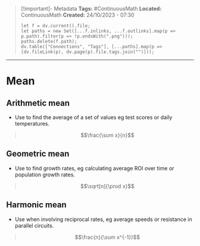 > [!important]- Metadata
> **Tags:** #ContinuousMath 
> **Located:** ContinuousMath
> **Created:** 24/10/2023 - 07:30
> ```dataviewjs
> let f = dv.current().file;
> let paths = new Set([...f.inlinks, ...f.outlinks].map(p => p.path).filter(p => !p.endsWith(".png")));
> paths.delete(f.path);
> dv.table(["Connections", "Tags"], [...paths].map(p => [dv.fileLink(p), dv.page(p).file.tags.join("")]));
> ```

___
# Mean
## Arithmetic mean 
- Use  to find the average of a set of values eg test scores or daily temperatures.

>$$\frac{\sum x}{n}$$

## Geometric mean 
- Use to find growth rates, eg calculating average ROI over time or population growth rates.

>$$\sqrt[n]{\prod x}$$


## Harmonic mean 
- Use when involving reciprocal rates, eg average speeds or resistance in parallel circuits.

>$$\frac{n}{\sum x^{-1}}$$




